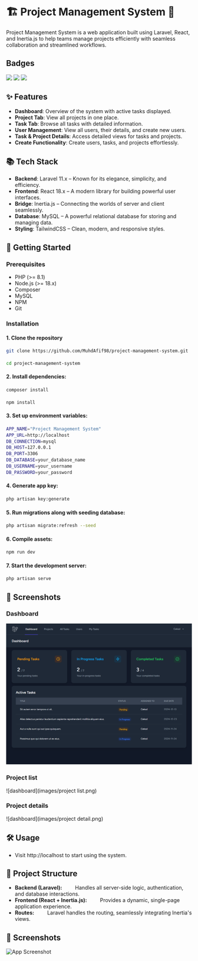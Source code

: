 # 🏗️ Project Management System 🌟

Project Management System is a web application built using Laravel, React, and Inertia.js to help teams manage projects efficiently with seamless collaboration and streamlined workflows.





## Badges

![](https://img.shields.io/badge/Laravel-FF2D20?style=for-the-badge&logo=laravel&logoColor=white) 
![](https://img.shields.io/badge/Tailwind_CSS-38B2AC?style=for-the-badge&logo=tailwind-css&logoColor=white) 
![](https://img.shields.io/badge/MySQL-005C84?style=for-the-badge&logo=mysql&logoColor=white)

## ✨ Features

- **Dashboard**: Overview of the system with active tasks displayed.
- **Project Tab**: View all projects in one place.
- **Task Tab**: Browse all tasks with detailed information.
- **User Management**: View all users, their details, and create new users.
- **Task & Project Details**: Access detailed views for tasks and projects.
- **Create Functionality**: Create users, tasks, and projects effortlessly.


## 📚 Tech Stack

- **Backend**: Laravel 11.x – Known for its elegance, simplicity, and efficiency.
- **Frontend**: React 18.x – A modern library for building powerful user interfaces.
- **Bridge**: Inertia.js – Connecting the worlds of server and client seamlessly.
- **Database**: MySQL – A powerful relational database for storing and managing data.
- **Styling**: TailwindCSS – Clean, modern, and responsive styles.

## 🚀 Getting Started

### Prerequisites
- PHP (>= 8.1)
- Node.js (>= 18.x)
- Composer
- MySQL
- NPM
- Git

### Installation

#### 1. Clone the repository

```bash
git clone https://github.com/MuhdAfif98/project-management-system.git

cd project-management-system
```

#### 2. Install dependencies:

```bash
composer install

npm install
```

#### 3. Set up environment variables:

```bash
APP_NAME="Project Management System"
APP_URL=http://localhost
DB_CONNECTION=mysql
DB_HOST=127.0.0.1
DB_PORT=3306
DB_DATABASE=your_database_name
DB_USERNAME=your_username
DB_PASSWORD=your_password
```

#### 4. Generate app key:

```bash
php artisan key:generate
```

#### 5. Run migrations along with seeding database:

```bash
php artisan migrate:refresh --seed
```

#### 6. Compile assets:

```bash
npm run dev
```

#### 7. Start the development server:

```bash
php artisan serve
```

## 🎨 Screenshots
 
### Dashboard
![dashboard](images/dashboard.png)

### Project list
![dashboard](images/project list.png)

### Project details
![dashboard](images/project detail.png)


## 🛠️ Usage

- Visit http://localhost to start using the system.


## 📂 Project Structure

- **Backend (Laravel):**
&nbsp; &nbsp;&nbsp;&nbsp;&nbsp;&nbsp; Handles all server-side logic, authentication, and database interactions.
- **Frontend (React + Inertia.js):**
&nbsp; &nbsp;&nbsp;&nbsp;&nbsp;&nbsp; Provides a dynamic, single-page application experience.
- **Routes:**
&nbsp; &nbsp;&nbsp;&nbsp;&nbsp;&nbsp; Laravel handles the routing, seamlessly integrating Inertia's views.
## 🎨 Screenshots

![App Screenshot](https://drive.google.com/file/d/1wiDHuWcKZGPzklcnF6vFjffBiRcLOLZN/view?usp=drive_link)

